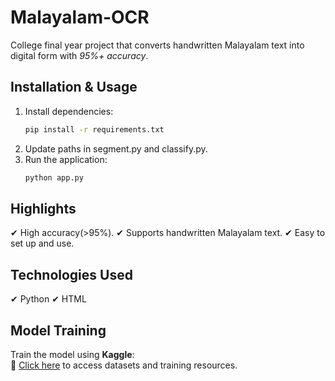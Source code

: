 # Malayalam-OCR
College final year project that converts handwritten Malayalam text into digital form with *95%+ accuracy*. 


## Installation & Usage  
1. Install dependencies:  
   ```bash
   pip install -r requirements.txt
2. Update paths in segment.py and classify.py.
3. Run the application:
   ```bash
   python app.py


## Highlights  
✔ High accuracy(>95%). 
✔ Supports handwritten Malayalam text.
✔ Easy to set up and use.


## Technologies Used
✔ Python
✔ HTML


## Model Training  
Train the model using **Kaggle**:  
🔗 [Click here](https://www.kaggle.com/) to access datasets and training resources.
